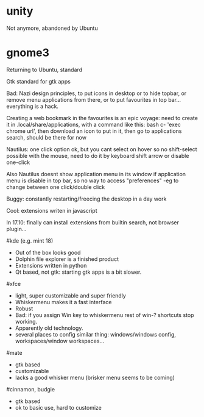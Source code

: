 
# unity
Not anymore, abandoned by Ubuntu

# gnome3
Returning to Ubuntu, standard

Gtk standard for gtk apps

Bad: Nazi design principles, to put icons in desktop or to hide topbar, or remove menu  applications from there, or to put favourites in top bar... everything is a hack.

Creating a web bookmark in the favourites is an epic voyage: need to create it in .local/share/applications, with a command like this:  bash c- 'exec chrome url', then download an icon to put in it, then go to applications search, should be there for now

Nautilus: one click option ok, but you cant select on hover so no shift-select possible with the mouse, need to do it by keyboard shift arrow or disable one-click

Also Nautilus doesnt show application menu in its window if application menu is disable in top bar, so no way to access "preferences" -eg to change between one click/double click

Buggy: constantly restarting/freecing the desktop in a day work

Cool: extensions writen in javascript

In 17.10: finally can install extensions from builtin search, not browser plugin...



#kde (e.g. mint 18)
- Out of the box looks good
- Dolphin file explorer is a finished product
- Extensions written in python
- Qt based, not gtk: starting gtk apps is a bit slower.

#xfce
- light, super customizable and super friendly 
- Whiskermenu makes it a fast interface
- Robust
- Bad: if you assign Win key to whiskermenu rest of win-? shortcuts stop working.
- Apparently old technology.
- several places to config similar thing: windows/windows config, workspaces/window workspaces...

#mate
- gtk based
- customizable
- lacks a good whisker menu (brisker menu seems to be coming)

#cinnamon, budgie
- gtk based
- ok to basic use, hard to customize